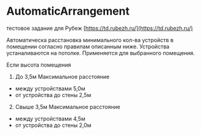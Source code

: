 # AutomaticArrangement

тестовое задание для Рубеж [https://td.rubezh.ru/](https://td.rubezh.ru/)

Автоматическа расстановка минимального кол-ва устройств в помещении согласно правилам описанным ниже.
Устройства устаналиваются на потолке. Применяется для выбранного помещения.
		
Если высота помещения
1. До 3,5м
Максимальное расстояние 
* между устройствами 5,0м
* от устройства до стены 2,5м

2. Свыше 3,5м
Максимальное расстояние 
* между устройствами 4,5м
* от устройства до стены 2,0м
